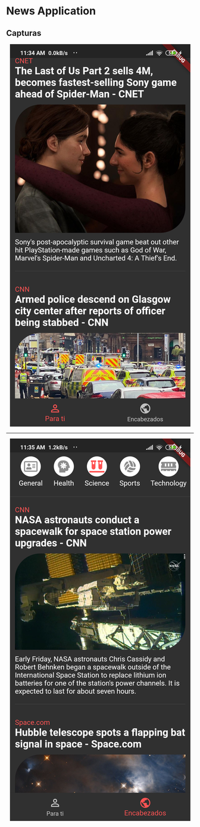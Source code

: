 # News Application

## Capturas

<p align="center">
    <img src="img/img01.png" alt="Para ti">
</p>

<hr>

<p align="center">
    <img src="img/img02.png" alt="Encabezados">
</p>